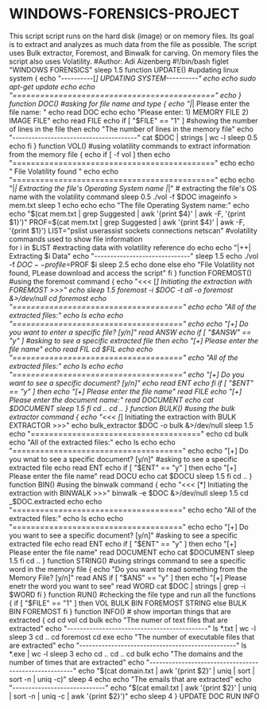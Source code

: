 # WINDOWS-FORENSICS-PROJECT
This script script runs on the hard disk (image) or on memory files. Its goal is to extract and analyzes as much data from the file as possible. The script uses Bulk extractor, Foremost, and Binwalk for carving. On memory files the script also uses Volatility. 
#Author: Adi Aizenberg
#!/bin/bash
figlet "WINDOWS FORENSICS"
sleep 1.5
function UPDATE() #updating linux system
{
echo "----------[*] UPDATING SYSTEM----------"
echo
echo
sudo apt-get update
echo
echo "============================================"
echo
}
function DOC() #asking for file name and type
{
echo "|*| Please enter the file name: "
echo
read DOC
echo
echo "Please enter: 1)  MEMORY FILE 2) IMAGE FILE"
echo
read FILE
echo
if [ "$FILE" == "1" ] #showing the number of lines in the file
then
echo "The number of lines in the memory file"
echo "---------------------------------------"
cat $DOC | strings | wc -l
sleep 0.5
echo
fi
}
function VOL() #using volatility commands to extract information from the memory file
{
echo
if [ -f vol ]
then
echo "============================================"
echo
echo "            File Volatility found "
echo
echo "============================================"
echo
echo "|*| Extracting the file's Operating System name |*|" # extracting the file's OS name with the volatility command
sleep 0.5
./vol -f $DOC imageinfo > mem.txt
sleep 1
echo
echo
echo "The file Operating System name:"
echo
echo "$(cat mem.txt | grep Suggested | awk '{print $4}' | awk -F, '{print $1}')"
PROF=$(cat mem.txt | grep Suggested | awk '{print $4}' | awk -F, '{print $1}')
LIST="pslist userassist sockets connections netscan" #volatility commands used to show file information   
for i in $LIST #extracting data with volatility reference
do
echo
echo "|++| Extracting $i Data"
echo "------------------------------"
sleep 1.5
echo
./vol -f $DOC --profile=$PROF $i
sleep 2.5
echo
done
else
eho "File Volatility not found, PLease download and access the script" 
fi
}
function FOREMOST() #using the foremost command
{
echo "<<< [*] Initiating the extraction with FOREMOST >>>"
echo
sleep 1.5
foremost -i $DOC -t all -o foremost &>/dev/null
cd foremost
echo "====================================="
echo
echo "All of the extracted files:"
echo
ls
echo
echo "====================================="
echo
echo "[+] Do you want to enter a specific file? [y/n]" 
read ANSW
echo
if [ "$ANSW" == "y" ] #asking to see a specific extracted file 
then
echo "[+] Please enter the file name"
echo
read FIL
cd $FIL
echo
echo "====================================="
echo "All of the extracted files:"
echo
ls
echo
echo "====================================="
echo "[+] Do you want to see a specific document? [y/n]"
echo
read ENT
echo
fi
if [ "$ENT" == "y" ]
then
echo "[+] Please enter the file name" 
read FILE
echo "[+] Please enter the document name:"
read DOCUMENT
echo
cat $DOCUMENT
sleep 1.5
fi
cd ..
cd ..
}
function BULK() #using the bulk extractor command
{
echo "<<< [*] Initiating the extraction with BULK EXTRACTOR >>>"
echo
bulk_extractor $DOC -o bulk &>/dev/null
sleep 1.5
echo "====================================="
echo
cd bulk
echo "All of the extracted files:"
echo
ls
echo
echo "====================================="
echo
echo "[+] Do you wnat to see a specific document? [y/n]" #asking to see a specific extracted file 
echo
read ENT
echo
if [ "$ENT" == "y" ]
then
echo "[+] Please enter the file name"
read DOCU
echo
cat $DOCU
sleep 1.5
fi
cd ..
}
function BIN() #using the binwalk command
{
echo "<<< [*] Initiating the extraction with BINWALK >>>" 
binwalk -e $DOC &>/dev/null
sleep 1.5
cd _$DOC.extracted
echo
echo "====================================="
echo
echo "All of the extracted files:"
echo
ls
echo
echo "====================================="
echo
echo "[+] Do you want to see a specific document? [y/n]" #asking to see a specific extracted file 
echo
read ENT
echo
if [ "$ENT" == "y" ]
then
echo "[+] Please enter the file name"
read DOCUMENT
echo
cat $DOCUMENT
sleep 1.5
fi
cd ..
}
function STRING() #using strings command to see a specific word in the memory file
{
echo "Do you want to read something from the Memory File? [y/n]"
read ANS
if [ "$ANS" == "y" ]
then
echo "[+] Please enetr the word you want to see"
read WORD
cat $DOC | strings | grep -i $WORD
fi
}
function RUN() #checking the file type and run all the functions
{
if [ "$FILE" == "1" ]
then
VOL
BULK
BIN
FOREMOST
STRING
else
BULK
BIN
FOREMOST
fi
}
function INFO() # show importan things that are extracted
{
cd
cd vol
cd bulk
echo "The numer of text files that are extracted"
echo "--------------------------------------------"
ls *.txt | wc -l
sleep 3
cd ..
cd foremost
cd exe
echo "The number of executable files that are extracted"
echo "-------------------------------------------------"
ls *.exe | wc -l
sleep 3
echo
cd ..
cd ..
cd bulk
echo "The domains and the number of times that are extracted"
echo "------------------------------------------------------"
echo "$(cat domain.txt | awk '{print $2}' | uniq | sort | sort -n | uniq -c)"
sleep 4
echo
echo "The emails that are extracted"
echo "-----------------------------"
echo "$(cat email.txt | awk '{print $2}' | uniq | sort -n | uniq -c | awk '{print $2}')"
echo
 sleep 4
}
UPDATE
DOC
RUN
INFO
